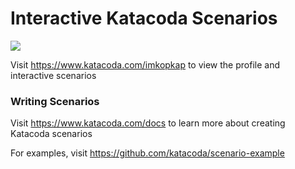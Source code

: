 # Interactive Katacoda Scenarios

[![](http://shields.katacoda.com/katacoda/imkopkap/count.svg)](https://www.katacoda.com/imkopkap "Get your profile on Katacoda.com")

Visit https://www.katacoda.com/imkopkap to view the profile and interactive scenarios

### Writing Scenarios
Visit https://www.katacoda.com/docs to learn more about creating Katacoda scenarios

For examples, visit https://github.com/katacoda/scenario-example
